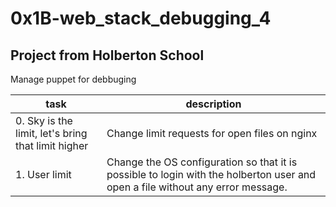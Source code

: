 # 0x1B-web_stack_debugging_4

## Project from Holberton School


Manage puppet for debbuging

| task | description |
| --- | --- |
| 0. Sky is the limit, let's bring that limit higher | Change limit requests for open files on nginx |
| 1. User limit | Change the OS configuration so that it is possible to login with the holberton user and open a file without any error message. |

